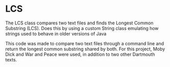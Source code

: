 # LCS
The LCS class compares two text files and finds the Longest Common Substring (LCS). Does this by using a custom String class emulating how strings used to behave in older versions of Java

This code was made to compare two text files through a command line and return the longest common substring shared by both. For this project, Moby Dick and War and Peace were used, in addition to
two other Dartmouth texts. 
